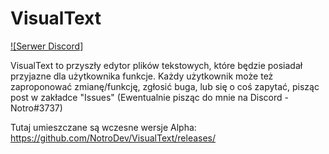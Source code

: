 # VisualText
[![Serwer Discord]](https://discord.gg/JTVG5mpnMh "Serwer Discord")

VisualText to przyszły edytor plików tekstowych, które będzie posiadał przyjazne dla użytkownika funkcje.
Każdy użytkownik może też zaproponować zmianę/funkcję, zgłosić buga, lub się o coś zapytać, pisząc post w zakładce "Issues" (Ewentualnie pisząc do mnie na Discord - Notro#3737)

Tutaj umieszczane są wczesne wersje Alpha:
https://github.com/NotroDev/VisualText/releases/
